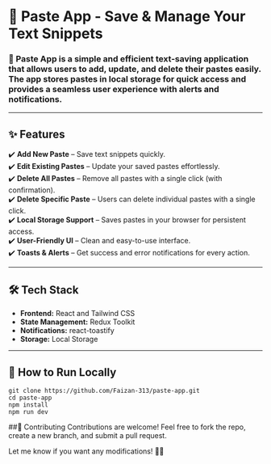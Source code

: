 # 📌 Paste App - Save & Manage Your Text Snippets  

### 🚀 Paste App is a simple and efficient text-saving application that allows users to add, update, and delete their pastes easily. The app stores pastes in local storage for quick access and provides a seamless user experience with alerts and notifications.  

---

## ✨ Features  
✔️ **Add New Paste** – Save text snippets quickly.  
✔️ **Edit Existing Pastes** – Update your saved pastes effortlessly.  
✔️ **Delete All Pastes** – Remove all pastes with a single click (with confirmation).  
✔️ **Delete Specific Paste** – Users can delete individual pastes with a single click.  
✔️ **Local Storage Support** – Saves pastes in your browser for persistent access.  
✔️ **User-Friendly UI** – Clean and easy-to-use interface.  
✔️ **Toasts & Alerts** – Get success and error notifications for every action.  

---

## 🛠️ Tech Stack  
- **Frontend:** React and Tailwind CSS
- **State Management:** Redux Toolkit  
- **Notifications:** react-toastify  
- **Storage:** Local Storage  

---

## 🚀 How to Run Locally  
```
git clone https://github.com/Faizan-313/paste-app.git
cd paste-app
npm install
npm run dev
```

##🌟 Contributing
Contributions are welcome! Feel free to fork the repo, create a new branch, and submit a pull request.

Let me know if you want any modifications! 🚀😊
